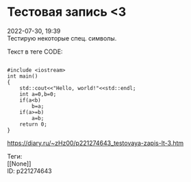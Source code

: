 Тестовая запись <3
===================

   
 2022-07-30, 19:39   
  Тестирую некоторые спец. символы.   
   
   
 Текст в теге CODE:   
 
```
  
#include <iostream>  
int main()  
{  
	std::cout<<"Hello, world!"<<std::endl;  
	int a=0,b=0;  
	if(a<b)  
		b=a;  
	if(a>=b)  
		a=b;  
	return 0;  
}
```
   
    
 <https://diary.ru/~zHz00/p221274643_testovaya-zapis-lt-3.htm>   
   
 Теги:   
 [[None]]   
 ID: p221274643